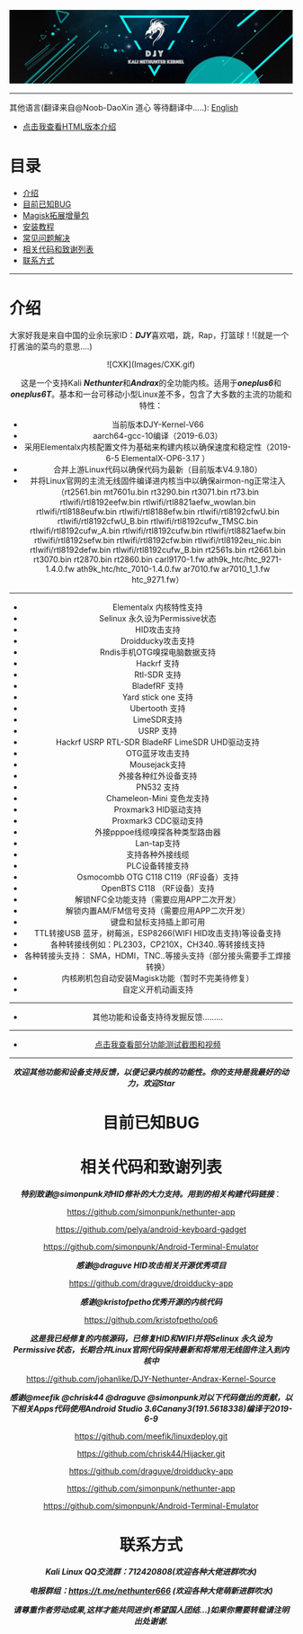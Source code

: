 ![DJY](Images/LOGO.jpg)


****
其他语言(翻译来自@Noob-DaoXin 道心 等待翻译中.....): [English](README_EN.md)

* [点击我查看HTML版本介绍](https://johanlike.github.io/DJY-Oneplus6-or-Oneplus6T-Nethunter-Andrax-Kernel/)

# 目录
* [介绍](#介绍)
* [目前已知BUG](#目前已知BUG)
* [Magisk拓展增量包](#magisk拓展增量包)
* [安装教程](#安装教程)
* [常见问题解决](#常见问题解决)
* [相关代码和致谢列表](#相关代码和致谢列表)
* [联系方式](#联系方式)


****
# 介绍
大家好我是来自中国的业余玩家ID：***DJY***喜欢唱，跳，Rap，打篮球！!(就是一个打酱油的菜鸟的意思....)

<div align=center>![CXK](Images/CXK.gif)

这是一个支持Kali ***Nethunter***和***Andrax***的全功能内核。适用于***oneplus6***和***oneplus6T***。基本和一台可移动小型Linux差不多，包含了大多数的主流的功能和特性：

* 当前版本DJY-Kernel-V66
* aarch64-gcc-10编译（2019-6.03）
* 采用Elementalx内核配置文件为基础来构建内核以确保速度和稳定性（2019-6-5 ElementalX-OP6-3.17 ）
* 合并上游Linux代码以确保代码为最新（目前版本V4.9.180）
* 并将Linux官网的主流无线固件编译进内核当中以确保airmon-ng正常注入（rt2561.bin  mt7601u.bin  rt3290.bin  rt3071.bin  rt73.bin  rtlwifi/rtl8192eefw.bin  rtlwifi/rtl8821aefw_wowlan.bin  rtlwifi/rtl8188eufw.bin rtlwifi/rtl8188efw.bin rtlwifi/rtl8192cfwU.bin  rtlwifi/rtl8192cfwU_B.bin  rtlwifi/rtl8192cufw_TMSC.bin  rtlwifi/rtl8192cufw_A.bin  rtlwifi/rtl8192cufw.bin  rtlwifi/rtl8821aefw.bin  rtlwifi/rtl8192sefw.bin  rtlwifi/rtl8192cfw.bin  rtlwifi/rtl8192eu_nic.bin  rtlwifi/rtl8192defw.bin  rtlwifi/rtl8192cufw_B.bin  rt2561s.bin  rt2661.bin  rt3070.bin  rt2870.bin  rt2860.bin  carl9170-1.fw  ath9k_htc/htc_9271-1.4.0.fw  ath9k_htc/htc_7010-1.4.0.fw  ar7010.fw  ar7010_1_1.fw  htc_9271.fw）

****

* Elementalx 内核特性支持
* Selinux 永久设为Permissive状态
* HID攻击支持
* Droidducky攻击支持
* Rndis手机OTG嗅探电脑数据支持
* Hackrf 支持
* Rtl-SDR 支持
* BladefRF 支持
* Yard stick one 支持
* Ubertooth 支持
* LimeSDR支持
* USRP 支持
* Hackrf USRP RTL-SDR BladeRF LimeSDR UHD驱动支持
* OTG蓝牙攻击支持
* Mousejack支持
* 外接各种红外设备支持
* PN532 支持
* Chameleon-Mini 变色龙支持
* Proxmark3 HID驱动支持
* Proxmark3 CDC驱动支持
* 外接pppoe线缆嗅探各种类型路由器
* Lan-tap支持
* 支持各种外接线缆
* PLC设备转接支持
* Osmocombb OTG C118 C119（RF设备）支持
* OpenBTS C118 （RF设备）支持
* 解锁NFC全功能支持（需要应用APP二次开发）
* 解锁内置AM/FM信号支持（需要应用APP二次开发）
* 键盘和鼠标支持插上即可用
* TTL转接USB 蓝牙，树莓派，ESP8266(WIFI HID攻击支持)等设备支持
* 各种转接线例如：PL2303，CP210X，CH340..等转接线支持
* 各种转接头支持： SMA，HDMI，TNC..等接头支持（部分接头需要手工焊接转换）
* 内核刷机包自动安装Magisk功能（暂时不完美待修复）
* 自定义开机动画支持

****

* 其他功能和设备支持待发掘反馈.........

****

* [点击我查看部分功能测试截图和视频](https://johanlike.github.io/DJY-Oneplus6-or-Oneplus6T-Nethunter-Andrax-Kernel/Images/)

****

***欢迎其他功能和设备支持反馈，以便记录内核的功能性。你的支持是我最好的动力，欢迎Star***

# 目前已知BUG

# 相关代码和致谢列表

***特别致谢@simonpunk对HID修补的大力支持。用到的相关构建代码链接***：

https://github.com/simonpunk/nethunter-app

https://github.com/pelya/android-keyboard-gadget

https://github.com/simonpunk/Android-Terminal-Emulator

***感谢@draguve HID攻击相关开源优秀项目***

https://github.com/draguve/droidducky-app

***感谢@kristofpetho优秀开源的内核代码***

https://github.com/kristofpetho/op6

***这是我已经修复的内核源码，已修复HID和WIFI并将Selinux 永久设为Permissive状态，长期合并Linux官网代码保持最新和将常用无线固件注入到内核中***

https://github.com/johanlike/DJY-Nethunter-Andrax-Kernel-Source

***感谢@meefik @chrisk44 @draguve @simonpunk对以下代码做出的贡献，以下相关Apps代码使用Android Studio 3.6Canany3(191.5618338)编译于2019-6-9***

https://github.com/meefik/linuxdeploy.git

https://github.com/chrisk44/Hijacker.git

https://github.com/draguve/droidducky-app

https://github.com/simonpunk/nethunter-app

https://github.com/simonpunk/Android-Terminal-Emulator






# 联系方式
***Kali Linux QQ交流群：712420808(欢迎各种大佬进群吹水)***

***电报群组：https://t.me/nethunter666 (欢迎各种大佬萌新进群吹水)***

***请尊重作者劳动成果,这样才能共同进步(希望国人团结...)如果你需要转载请注明出处谢谢.***
